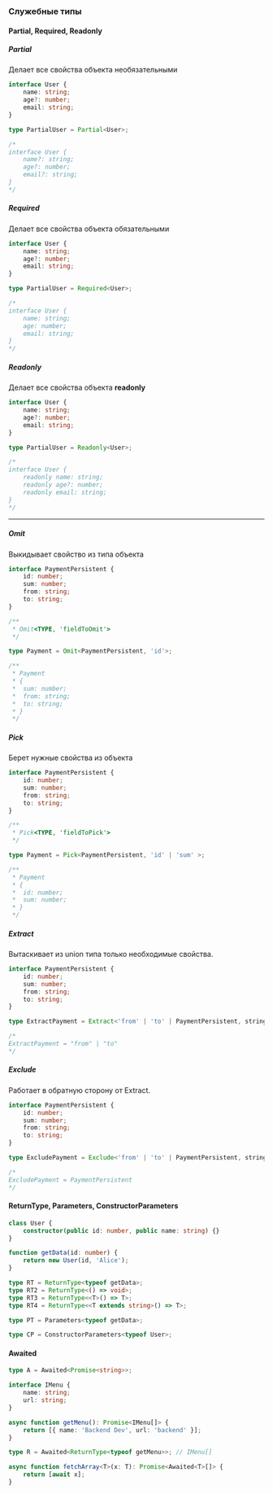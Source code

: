 ### Служебные типы
#### Partial, Required, Readonly

##### Partial
Делает все свойства объекта необязательными    
```ts
interface User {
	name: string;
	age?: number;
	email: string;
}

type PartialUser = Partial<User>;

/*
interface User {
	name?: string;
	age?: number;
	email?: string;
}
*/
```

##### Required

Делает все свойства объекта обязательными   

```ts
interface User {
	name: string;
	age?: number;
	email: string;
}

type PartialUser = Required<User>;

/*
interface User {
	name: string;
	age: number;
	email: string;
}
*/
```

##### Readonly

Делает все свойства объекта **readonly**    

```ts
interface User {
	name: string;
	age?: number;
	email: string;
}

type PartialUser = Readonly<User>;

/*
interface User {
	readonly name: string;
	readonly age?: number;
	readonly email: string;
}
*/
```

---

##### Omit

Выкидывает свойство из типа объекта    

```ts
interface PaymentPersistent {
	id: number;
	sum: number;
	from: string;
	to: string;
}

/**
 * Omit<TYPE, 'fieldToOmit'>
 */

type Payment = Omit<PaymentPersistent, 'id'>;

/**
 * Payment
 * {
 * 	sum: number;
 *	from: string;
 *	to: string;
 * }
 */
```

##### Pick

Берет нужные свойства из объекта   

```ts
interface PaymentPersistent {
	id: number;
	sum: number;
	from: string;
	to: string;
}

/**
 * Pick<TYPE, 'fieldToPick'>
 */

type Payment = Pick<PaymentPersistent, 'id' | 'sum' >;

/**
 * Payment
 * {
 *	id: number;
 *	sum: number;
 * }
 */
```


##### Extract

Вытаскивает из union типа только необходимые свойства.   

```ts
interface PaymentPersistent {
	id: number;
	sum: number;
	from: string;
	to: string;
}

type ExtractPayment = Extract<'from' | 'to' | PaymentPersistent, string>

/*
ExtractPayment = "from" | "to"
*/
```

##### Exclude

Работает в обратную сторону от Extract.   

```ts
interface PaymentPersistent {
	id: number;
	sum: number;
	from: string;
	to: string;
}

type ExcludePayment = Exclude<'from' | 'to' | PaymentPersistent, string>

/*
ExcludePayment = PaymentPersistent
*/
```


#### ReturnType, Parameters, ConstructorParameters

```ts
class User {
    constructor(public id: number, public name: string) {}
}

function getData(id: number) {
    return new User(id, 'Alice');
}

type RT = ReturnType<typeof getData>;
type RT2 = ReturnType<() => void>;
type RT3 = ReturnType<<T>() => T>;
type RT4 = ReturnType<<T extends string>() => T>;

type PT = Parameters<typeof getData>;

type CP = ConstructorParameters<typeof User>;
```


#### Awaited

```ts
type A = Awaited<Promise<string>>;

interface IMenu {
    name: string;
    url: string;
}

async function getMenu(): Promise<IMenu[]> {
    return [{ name: 'Backend Dev', url: 'backend' }];
}

type R = Awaited<ReturnType<typeof getMenu>>; // IMenu[]

async function fetchArray<T>(x: T): Promise<Awaited<T>[]> {
    return [await x];
}
```